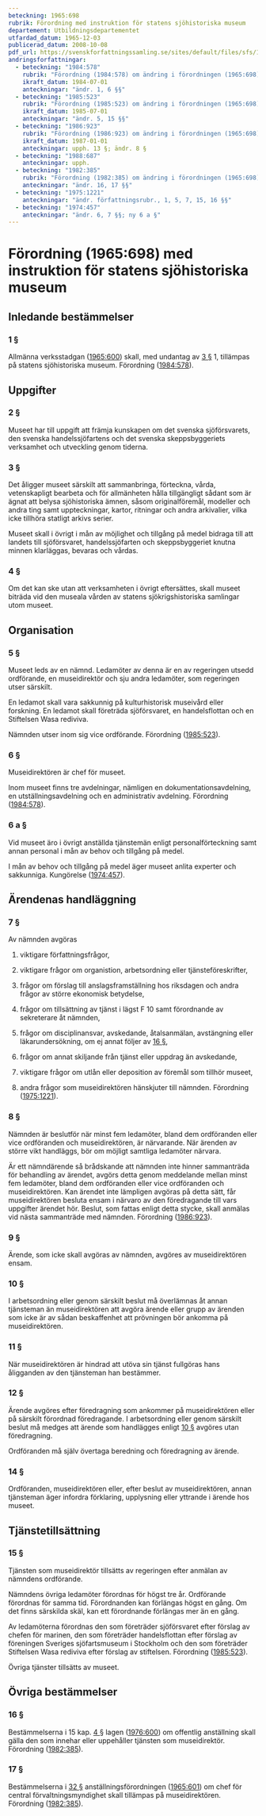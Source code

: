 ```yaml
---
beteckning: 1965:698
rubrik: Förordning med instruktion för statens sjöhistoriska museum
departement: Utbildningsdepartementet
utfardad_datum: 1965-12-03
publicerad_datum: 2008-10-08
pdf_url: https://svenskforfattningssamling.se/sites/default/files/sfs/1965-12/SFS1965-698.pdf
andringsforfattningar:
  - beteckning: "1984:578"
    rubrik: "Förordning (1984:578) om ändring i förordningen (1965:698) med instruktion för statens sjöhistoriska museum"
    ikraft_datum: 1984-07-01
    anteckningar: "ändr. 1, 6 §§"
  - beteckning: "1985:523"
    rubrik: "Förordning (1985:523) om ändring i förordningen (1965:698) med instruktion för statens sjöhistoriska museum"
    ikraft_datum: 1985-07-01
    anteckningar: "ändr. 5, 15 §§"
  - beteckning: "1986:923"
    rubrik: "Förordning (1986:923) om ändring i förordningen (1965:698) med instruktion för statens sjöhistoriska museum"
    ikraft_datum: 1987-01-01
    anteckningar: upph. 13 §; ändr. 8 §
  - beteckning: "1988:687"
    anteckningar: upph.
  - beteckning: "1982:385"
    rubrik: "Förordning (1982:385) om ändring i förordningen (1965:698) med instruktion för statens sjöhistoriska museum"
    anteckningar: "ändr. 16, 17 §§"
  - beteckning: "1975:1221"
    anteckningar: "ändr. författningsrubr., 1, 5, 7, 15, 16 §§"
  - beteckning: "1974:457"
    anteckningar: "ändr. 6, 7 §§; ny 6 a §"
---
```


# Förordning (1965:698) med instruktion för statens sjöhistoriska museum

## Inledande bestämmelser

### 1 §

Allmänna verksstadgan ([1965:600](https://selex.se/eli/sfs/1965/600)) skall, med undantag av [3 §](#3) 1, tillämpas på statens sjöhistoriska museum. Förordning ([1984:578](https://selex.se/eli/sfs/1984/578)).

## Uppgifter

### 2 §

Museet har till uppgift att främja kunskapen om det svenska sjöförsvarets, den svenska handelssjöfartens och det svenska skeppsbyggeriets verksamhet och utveckling genom tiderna.

### 3 §

Det åligger museet särskilt att sammanbringa, förteckna, vårda, vetenskapligt bearbeta och för allmänheten hålla tillgängligt sådant som är ägnat att belysa sjöhistoriska ämnen, såsom originalföremål, modeller och andra ting samt uppteckningar, kartor, ritningar och andra arkivalier, vilka icke tillhöra statligt arkivs serier.

Museet skall i övrigt i mån av möjlighet och tillgång på medel bidraga till att landets till sjöförsvaret, handelssjöfarten och skeppsbyggeriet knutna minnen klarläggas, bevaras och vårdas.

### 4 §

Om det kan ske utan att verksamheten i övrigt eftersättes, skall museet biträda vid den museala vården av statens sjökrigshistoriska samlingar utom museet.

## Organisation

### 5 §

Museet leds av en nämnd. Ledamöter av denna är en av regeringen utsedd ordförande, en museidirektör och sju andra ledamöter, som regeringen utser särskilt.

En ledamot skall vara sakkunnig på kulturhistorisk museivård eller forskning. En ledamot skall företräda sjöförsvaret, en handelsflottan och en Stiftelsen Wasa rediviva.

Nämnden utser inom sig vice ordförande. Förordning ([1985:523](https://selex.se/eli/sfs/1985/523)).

### 6 §

Museidirektören är chef för museet.

Inom museet finns tre avdelningar, nämligen en dokumentationsavdelning, en utställningsavdelning och en administrativ avdelning. Förordning ([1984:578](https://selex.se/eli/sfs/1984/578)).

### 6 a §

Vid museet äro i övrigt anställda tjänstemän enligt personalförteckning samt annan personal i mån av behov och tillgång på medel.

I mån av behov och tillgång på medel äger museet anlita experter och sakkunniga. Kungörelse ([1974:457](https://selex.se/eli/sfs/1974/457)).

## Ärendenas handläggning

### 7 §

Av nämnden avgöras

1) viktigare författningsfrågor,

2) viktigare frågor om organistion, arbetsordning eller tjänsteföreskrifter,

3) frågor om förslag till anslagsframställning hos riksdagen och andra frågor av större ekonomisk betydelse,

4) frågor om tillsättning av tjänst i lägst F 10 samt förordnande av sekreterare åt nämnden,

5) frågor om disciplinansvar, avskedande, åtalsanmälan, avstängning eller läkarundersökning, om ej annat följer av [16 §](#16),

6) frågor om annat skiljande från tjänst eller uppdrag än avskedande,

7) viktigare frågor om utlån eller deposition av föremål som tillhör museet,

8) andra frågor som museidirektören hänskjuter till nämnden. Förordning ([1975:1221](https://selex.se/eli/sfs/1975/1221)).

### 8 §

Nämnden är beslutför när minst fem ledamöter, bland dem ordföranden eller vice ordföranden och museidirektören, är närvarande. När ärenden av större vikt handläggs, bör om möjligt samtliga ledamöter närvara.

Är ett nämndärende så brådskande att nämnden inte hinner sammanträda för behandling av ärendet, avgörs detta genom meddelande mellan minst fem ledamöter, bland dem ordföranden eller vice ordföranden och museidirektören. Kan ärendet inte lämpligen avgöras på detta sätt, får museidirektören besluta ensam i närvaro av den föredragande till vars uppgifter ärendet hör. Beslut, som fattas enligt detta stycke, skall anmälas vid nästa sammanträde med nämnden. Förordning ([1986:923](https://selex.se/eli/sfs/1986/923)).

### 9 §

Ärende, som icke skall avgöras av nämnden, avgöres av museidirektören ensam.

### 10 §

I arbetsordning eller genom särskilt beslut må överlämnas åt annan tjänsteman än museidirektören att avgöra ärende eller grupp av ärenden som icke är av sådan beskaffenhet att prövningen bör ankomma på museidirektören.

### 11 §

När museidirektören är hindrad att utöva sin tjänst fullgöras hans åligganden av den tjänsteman han bestämmer.

### 12 §

Ärende avgöres efter föredragning som ankommer på museidirektören eller på särskilt förordnad föredragande. I arbetsordning eller genom särskilt beslut må medges att ärende som handlägges enligt [10 §](#10) avgöres utan föredragning.

Ordföranden må själv övertaga beredning och föredragning av ärende.

### 14 §

Ordföranden, museidirektören eller, efter beslut av museidirektören, annan tjänsteman äger infordra förklaring, upplysning eller yttrande i ärende hos museet.

## Tjänstetillsättning

### 15 §

Tjänsten som museidirektör tillsätts av regeringen efter anmälan av nämndens ordförande.

Nämndens övriga ledamöter förordnas för högst tre år. Ordförande förordnas för samma tid. Förordnanden kan förlängas högst en gång. Om det finns särskilda skäl, kan ett förordnande förlängas mer än en gång.

Av ledamöterna förordnas den som företräder sjöförsvaret efter förslag av chefen för marinen, den som företräder handelsflottan efter förslag av föreningen Sveriges sjöfartsmuseum i Stockholm och den som företräder Stiftelsen Wasa rediviva efter förslag av stiftelsen. Förordning ([1985:523](https://selex.se/eli/sfs/1985/523)).

Övriga tjänster tillsätts av museet.

## Övriga bestämmelser

### 16 §

Bestämmelserna i 15 kap. [4 §](#kap15.4) lagen ([1976:600](https://selex.se/eli/sfs/1976/600)) om offentlig anställning skall gälla den som innehar eller uppehåller tjänsten som museidirektör. Förordning ([1982:385](https://selex.se/eli/sfs/1982/385)).

### 17 §

Bestämmelserna i [32 §](#32) anställningsförordningen ([1965:601](https://selex.se/eli/sfs/1965/601)) om chef för central förvaltningsmyndighet skall tillämpas på museidirektören. Förordning ([1982:385](https://selex.se/eli/sfs/1982/385)).
